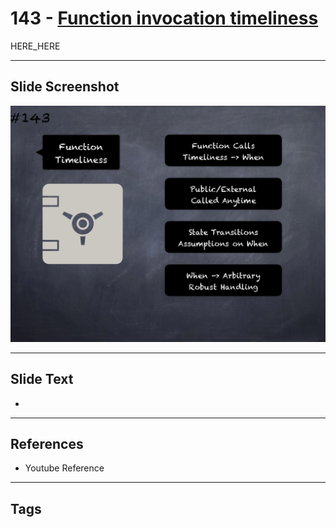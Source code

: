 # 143 - [Function invocation timeliness](Function%20invocation%20timeliness.md)

HERE_HERE

___
## Slide Screenshot
![0143.png](../images/pitfalls_and_best_practices201/143.png)
___
## Slide Text
- 
___
## References
- Youtube Reference
___
## Tags